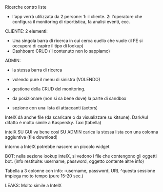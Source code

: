 Ricerche contro liste

- l'app verrà utilizzata da 2 persone:
1: il cliente.
2: l'operatore che configura il monitoring di riportistica, fa analisi eventi, ecc.

CLIENTE:
2 elementi:
- Una singola barra di ricerca in cui cerca quello che vuole (il FE si occuperà di capire il tipo di lookup)
- Dashboard CRUD (il contenuto non lo sappiamo)

ADMIN:
- la stessa barra di ricerca
- volendo pure il menu di sinistra (VOLENDO)
- gestione della CRUD del monitoring.

- da posizionare (non si sa bene dove) la parte di sandbox
- sezione con una lista di attaccanti (actors)

IntelX dà anche file (da scaricare o da visualizzare su kitsune).
DarkAul difatto è molto simile a Kaspersky.
Taxi (tabella)


intelX
SU GUI va bene così
SU ADMIN carica la stessa lista con una colonna aggiuntiva (file download)

intorno a IntelX potrebbe nascere un piccolo widget


BOT:
nella sezione lookup intelX, si vedono i file che contengono gli oggetti bot.
(info restituite: username, password, oggetto contente altre info)

Tabella a 3 colonne con info:
  -username, password, URL
^questa sessione impiega molto tempo (pure 15-20 sec.)


LEAKS:
Molto simile a IntelX